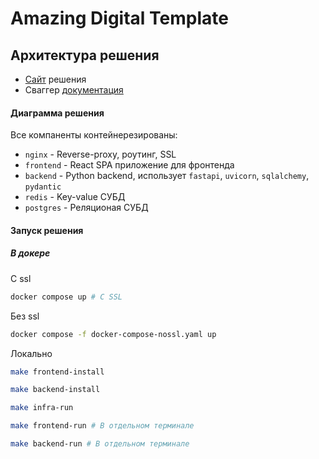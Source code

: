 # Amazing Digital Template


## Архитектура решения
- [Сайт](locahost) решения
- Сваггер [документация](locahost/api/docs)

#### Диаграмма решения
Все компаненты контейнерезированы:
- `nginx` - Reverse-proxy, роутинг, SSL
- `frontend` - React SPA приложение для фронтенда
- `backend` - Python backend, использует `fastapi`, `uvicorn`, `sqlalchemy`, `pydantic`
- `redis` - Key-value СУБД
- `postgres` - Реляционая СУБД

#### Запуск решения
##### В докере
C ssl
```sh
docker compose up # С SSL
```
Без ssl
```sh
docker compose -f docker-compose-nossl.yaml up
```
Локально
```sh
make frontend-install

make backend-install

make infra-run

make frontend-run # В отдельном терминале

make backend-run # В отдельном терминале
```

